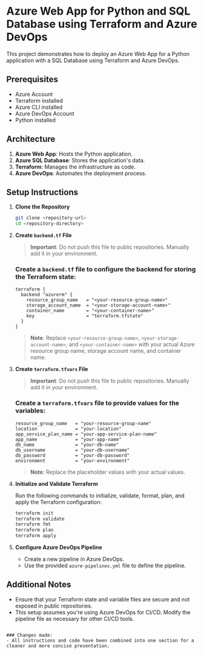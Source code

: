 # Azure Web App for Python and SQL Database using Terraform and Azure DevOps

This project demonstrates how to deploy an Azure Web App for a Python application with a SQL Database using Terraform and Azure DevOps.

## Prerequisites

- Azure Account
- Terraform installed
- Azure CLI installed
- Azure DevOps Account
- Python installed

## Architecture

1. **Azure Web App**: Hosts the Python application.
2. **Azure SQL Database**: Stores the application's data.
3. **Terraform**: Manages the infrastructure as code.
4. **Azure DevOps**: Automates the deployment process.

## Setup Instructions

1. **Clone the Repository**

   ```bash
   git clone <repository-url>
   cd <repository-directory>
   ```

2. **Create `backend.tf` File**

   > **Important**: Do not push this file to public repositories. Manually add it in your environment.

   ### Create a `backend.tf` file to configure the backend for storing the Terraform state:

   ```hcl
   terraform {
     backend "azurerm" {
       resource_group_name   = "<your-resource-group-name>"
       storage_account_name  = "<your-storage-account-name>"
       container_name        = "<your-container-name>"
       key                   = "terraform.tfstate"
     }
   }
   ```

   > **Note**: Replace `<your-resource-group-name>`, `<your-storage-account-name>`, and `<your-container-name>` with your actual Azure resource group name, storage account name, and container name.

3. **Create `terraform.tfvars` File**

   > **Important**: Do not push this file to public repositories. Manually add it in your environment.

   ### Create a `terraform.tfvars` file to provide values for the variables:

   ```hcl
   resource_group_name   = "your-resource-group-name"
   location              = "your-location"
   app_service_plan_name = "your-app-service-plan-name"
   app_name              = "your-app-name"
   db_name               = "your-db-name"
   db_username           = "your-db-username"
   db_password           = "your-db-password"
   environment           = "your-environment"
   ```

   > **Note**: Replace the placeholder values with your actual values.

4. **Initialize and Validate Terraform**

   Run the following commands to initialize, validate, format, plan, and apply the Terraform configuration:

   ```bash
   terraform init
   terraform validate
   terraform fmt
   terraform plan
   terraform apply
   ```

5. **Configure Azure DevOps Pipeline**

   - Create a new pipeline in Azure DevOps.
   - Use the provided `azure-pipelines.yml` file to define the pipeline.

## Additional Notes

- Ensure that your Terraform state and variable files are secure and not exposed in public repositories.
- This setup assumes you're using Azure DevOps for CI/CD. Modify the pipeline file as necessary for other CI/CD tools.
```

### Changes made:
- All instructions and code have been combined into one section for a cleaner and more concise presentation.
